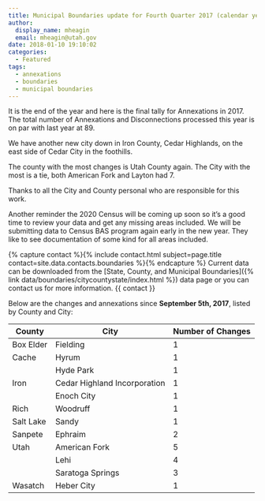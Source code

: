 ```yaml
---
title: Municipal Boundaries update for Fourth Quarter 2017 (calendar year)
author:
  display_name: mheagin
  email: mheagin@utah.gov
date: 2018-01-10 19:10:02
categories:
  - Featured
tags:
  - annexations
  - boundaries
  - municipal boundaries
---
```


It is the end of the year and here is the final tally for Annexations in 2017. The total number of Annexations and Disconnections processed this year is on par with last year at 89.

We have another new city down in Iron County, Cedar Highlands, on the east side of Cedar City in the foothills.

The county with the most changes is Utah County again. The City with the most is a tie, both American Fork and Layton had 7.

Thanks to all the City and County personal who are responsible for this work.

Another reminder the 2020 Census will be coming up soon so it’s a good time to review your data and get any missing areas included. We will be submitting data to Census BAS program again early in the new year. They like to see documentation of some kind for all areas included.

{% capture contact %}{% include contact.html subject=page.title contact=site.data.contacts.boundaries %}{% endcapture %} Current data can be downloaded from the [State, County, and Municipal Boundaries]({% link data/boundaries/citycountystate/index.html %}) data page or you can contact us for more information. {{ contact }}

Below are the changes and annexations since **September 5th, 2017**,  listed by County and City:

| County | City | Number of Changes |
| --- | --- | --- |
| Box Elder | Fielding | 1 |
| Cache | Hyrum | 1 |
| | Hyde Park | 1 |
| Iron | Cedar Highland Incorporation | 1 |
| | Enoch City | 1 |
| Rich | Woodruff | 1 |
| Salt Lake | Sandy | 1 |
| Sanpete | Ephraim | 2 |
| Utah | American Fork | 5 |
| | Lehi | 4 |
| | Saratoga Springs | 3 |
| Wasatch | Heber City | 1 |
